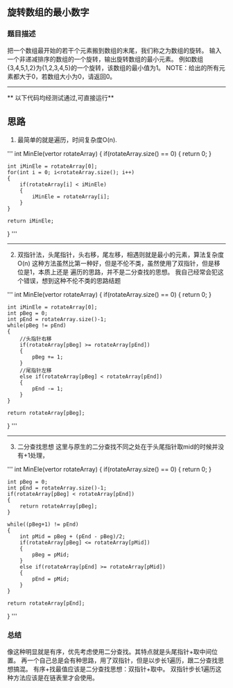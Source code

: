## 旋转数组的最小数字

### 题目描述
把一个数组最开始的若干个元素搬到数组的末尾，我们称之为数组的旋转。
输入一个非递减排序的数组的一个旋转，输出旋转数组的最小元素。
例如数组{3,4,5,1,2}为{1,2,3,4,5}的一个旋转，该数组的最小值为1。
NOTE：给出的所有元素都大于0，若数组大小为0，请返回0。

****
** 以下代码均经测试通过,可直接运行**

## 思路
1. 最简单的就是遍历，时间复杂度O(n).

'''
int MinEle(vertor<int> rotateArray)
{
	if(rotateArray.size() == 0)
	{
		return 0;
	}

	int iMinEle = rotateArray[0];
	for(int i = 0; i<rotateArray.size(); i++)
	{
		if(rotateArray[i] < iMinEle)
		{
			iMinEle = rotateArray[i];
		}
	}

	return iMinEle;
}
'''

****
2. 双指针法，头尾指针，头右移，尾左移，相遇则就是最小的元素，算法复杂度O(n)
这种方法虽然比第一种好，但是不伦不类，虽然使用了双指针，但是移位是1，本质上还是
遍历的思路，并不是二分查找的思想。
我自己经常会犯这个错误，想到这种不伦不类的思路结题

'''
int MinEle(vertor<int> rotateArray)
{
	if(rotateArray.size() == 0)
	{
		return 0;
	}

	int iMinEle = rotateArray[0];
	int pBeg = 0;
	int pEnd = rotateArray.size()-1;
	while(pBeg != pEnd)
	{
		//头指针右移
		if(rotateArray[pBeg] >= rotateArray[pEnd])
		{
			pBeg += 1;
		}
		//尾指针左移
		else if(rotateArray[pBeg] < rotateArray[pEnd])
		{
			pEnd -= 1;
		}
	}

	return rotateArray[pBeg];
}
'''

****
3. 二分查找思想
这里与原生的二分查找不同之处在于头尾指针取mid的时候并没有+1处理，

'''
int MinEle(vertor<int> rotateArray)
{
	if(rotateArray.size() == 0)
	{
		return 0;
	}

	int pBeg = 0;
	int pEnd = rotateArray.size()-1;
	if(rotateArray[pBeg] < rotateArray[pEnd])
	{
		return rotateArray[pBeg];
	}

	while((pBeg+1) != pEnd)
	{
		int pMid = pBeg + (pEnd - pBeg)/2;
		if(rotateArray[pBeg] <= rotateArray[pMid])
		{
			pBeg = pMid;
		}
		else if(rotateArray[pEnd] >= rotateArray[pMid])
		{
			pEnd = pMid;
		}
	}

	return rotateArray[pEnd];
}
'''

### 总结
像这种明显就是有序，优先考虑使用二分查找。其特点就是头尾指针+取中间位置。 
再一个自己总是会有种思路，用了双指针，但是以步长1遍历，跟二分查找思想搞混。
有序+找最值应该是二分查找思想：双指针+取中。
双指针步长1遍历这种方法应该是在链表里才会使用。 


